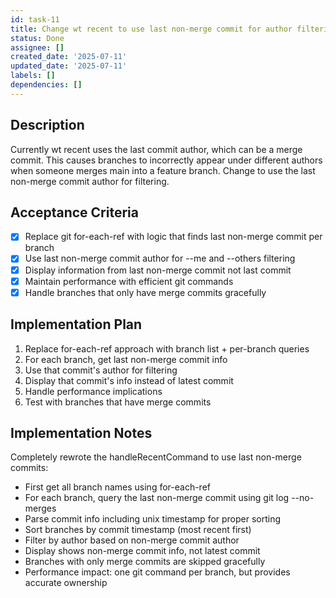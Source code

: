 ```yaml
---
id: task-11
title: Change wt recent to use last non-merge commit for author filtering
status: Done
assignee: []
created_date: '2025-07-11'
updated_date: '2025-07-11'
labels: []
dependencies: []
---
```


## Description

Currently wt recent uses the last commit author, which can be a merge commit. This causes branches to incorrectly appear under different authors when someone merges main into a feature branch. Change to use the last non-merge commit author for filtering.

## Acceptance Criteria

- [x] Replace git for-each-ref with logic that finds last non-merge commit per branch
- [x] Use last non-merge commit author for --me and --others filtering
- [x] Display information from last non-merge commit not last commit
- [x] Maintain performance with efficient git commands
- [x] Handle branches that only have merge commits gracefully

## Implementation Plan

1. Replace for-each-ref approach with branch list + per-branch queries
2. For each branch, get last non-merge commit info
3. Use that commit's author for filtering
4. Display that commit's info instead of latest commit
5. Handle performance implications
6. Test with branches that have merge commits

## Implementation Notes

Completely rewrote the handleRecentCommand to use last non-merge commits:
- First get all branch names using for-each-ref
- For each branch, query the last non-merge commit using git log --no-merges
- Parse commit info including unix timestamp for proper sorting
- Sort branches by commit timestamp (most recent first)
- Filter by author based on non-merge commit author
- Display shows non-merge commit info, not latest commit
- Branches with only merge commits are skipped gracefully
- Performance impact: one git command per branch, but provides accurate ownership
